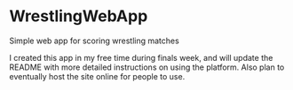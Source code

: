 # WrestlingWebApp
Simple web app for scoring wrestling matches

I created this app in my free time during finals week, and will update the README with more detailed instructions on using the platform.
Also plan to eventually host the site online for people to use.

